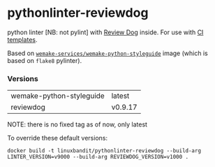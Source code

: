 # pythonlinter-reviewdog

python linter [NB: not pylint] with [Review Dog](https://github.com/reviewdog/reviewdog) inside. For use with [CI templates](https://github.com/jobtome-labs/ci-templates/).

Based on [`wemake-services/wemake-python-styleguide`](https://github.com/wemake-services/wemake-python-styleguide) image (which is based on `flake8` pylinter).

### Versions
|||
|-|-|
| wemake-python-styleguide | latest |
| reviewdog | v0.9.17 |

NOTE: there is no fixed tag as of now, only latest

To override these default versions:

`docker build -t linuxbandit/pythonlinter-reviewdog --build-arg LINTER_VERSION=v9000 --build-arg REVIEWDOG_VERSION=v1000 .`
